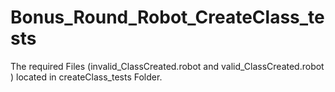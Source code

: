 # Bonus_Round_Robot_CreateClass_tests
The required Files (invalid_ClassCreated.robot and valid_ClassCreated.robot ) located in createClass_tests Folder.
